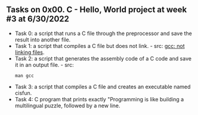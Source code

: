## Tasks on 0x00. C - Hello, World project at week #3 at 6/30/2022 
 - Task 0: a script that runs a C file through the preprocessor and save the result into another file.
 - Task 1: a script that compiles a C file but does not link. - src: [gcc: not linking files](https://stackoverflow.com/questions/11993318/gcc-not-linking-files).
 - Task 2: a script that generates the assembly code of a C code and save it in an output file. - src: <pre><code>man gcc</code></pre>
 - Task 3: a script that compiles a C file and creates an executable named cisfun.
 - Task 4: C program that prints exactly "Programming is like building a multilingual puzzle, followed by a new line.
